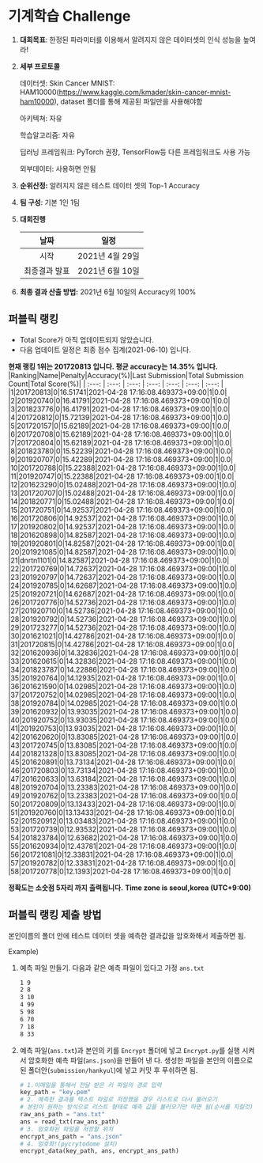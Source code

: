 # **기계학습 Challenge**
1. **대회목표**: 한정된 파라미터를 이용해서 알려지지 않은 데이터셋의 인식 성능을 높여라!

2. **세부 프로토콜**

   데이터셋: Skin Cancer MNIST: HAM10000(https://www.kaggle.com/kmader/skin-cancer-mnist-ham10000), dataset 폴더를 통해 제공된 파일만을 사용해야함

   아키텍쳐: 자유

   학습알고리즘: 자유

   딥러닝 프레임워크: PyTorch 권장, TensorFlow등 다른 프레임워크도 사용 가능

   외부데이터: 사용하면 안됨

3. **순위산정:** 알려지지 않은 테스트 데이터 셋의 Top-1 Accuracy

4. **팀 구성**: 기본 1인 1팀


5. **대회진행**

   |     날짜      |      일정       |
   | :-----------: | :-------------: |
   |     시작      | 2021년 4월 29일 |
   | 최종결과 발표 | 2021년 6월 10일  |

7. **최종 결과 산출 방법:** 2021년 6월 10일의 Accuracy의 100%


## 퍼블릭 랭킹

  
- Total Score가 아직 업데이트되지 않았습니다. 
 - 다음 업데이트 일정은 최종 점수 집계(2021-06-10) 입니다.
  
**현재 랭킹 1위는 201720813 입니다. 평균 accuracy는 14.35% 입니다.**
|Ranking|Name|Penalty|Accuracy(%)|Last Submission|Total Submission Count|Total Score(%)|
| :---: | :---: | :---: | :---: | :---: | :---: | :---: |
|1|201720813|0|16.51741|2021-04-28 17:16:08.469373+09:00|1|0.0|
|2|201920740|0|16.41791|2021-04-28 17:16:08.469373+09:00|1|0.0|
|3|201823776|0|16.41791|2021-04-28 17:16:08.469373+09:00|1|0.0|
|4|201720812|0|15.72139|2021-04-28 17:16:08.469373+09:00|1|0.0|
|5|201720157|0|15.62189|2021-04-28 17:16:08.469373+09:00|1|0.0|
|6|201720708|0|15.62189|2021-04-28 17:16:08.469373+09:00|1|0.0|
|7|201720804|0|15.62189|2021-04-28 17:16:08.469373+09:00|1|0.0|
|8|201823780|0|15.52239|2021-04-28 17:16:08.469373+09:00|1|0.0|
|9|201920707|0|15.42289|2021-04-28 17:16:08.469373+09:00|1|0.0|
|10|201720788|0|15.22388|2021-04-28 17:16:08.469373+09:00|1|0.0|
|11|201920747|0|15.22388|2021-04-28 17:16:08.469373+09:00|1|0.0|
|12|201623290|0|15.02488|2021-04-28 17:16:08.469373+09:00|1|0.0|
|13|201720707|0|15.02488|2021-04-28 17:16:08.469373+09:00|1|0.0|
|14|201820771|0|15.02488|2021-04-28 17:16:08.469373+09:00|1|0.0|
|15|201720751|0|14.92537|2021-04-28 17:16:08.469373+09:00|1|0.0|
|16|201720806|0|14.92537|2021-04-28 17:16:08.469373+09:00|1|0.0|
|17|201920802|0|14.92537|2021-04-28 17:16:08.469373+09:00|1|0.0|
|18|201620898|0|14.82587|2021-04-28 17:16:08.469373+09:00|1|0.0|
|19|201920801|0|14.82587|2021-04-28 17:16:08.469373+09:00|1|0.0|
|20|201921085|0|14.82587|2021-04-28 17:16:08.469373+09:00|1|0.0|
|21|dnrtn1101|0|14.82587|2021-04-28 17:16:08.469373+09:00|1|0.0|
|22|201720769|0|14.72637|2021-04-28 17:16:08.469373+09:00|1|0.0|
|23|201920797|0|14.72637|2021-04-28 17:16:08.469373+09:00|1|0.0|
|24|201920785|0|14.62687|2021-04-28 17:16:08.469373+09:00|1|0.0|
|25|201920721|0|14.62687|2021-04-28 17:16:08.469373+09:00|1|0.0|
|26|201720776|0|14.52736|2021-04-28 17:16:08.469373+09:00|1|0.0|
|27|201920710|0|14.52736|2021-04-28 17:16:08.469373+09:00|1|0.0|
|28|201920792|0|14.52736|2021-04-28 17:16:08.469373+09:00|1|0.0|
|29|201723277|0|14.52736|2021-04-28 17:16:08.469373+09:00|1|0.0|
|30|201621021|0|14.42786|2021-04-28 17:16:08.469373+09:00|1|0.0|
|31|201720815|0|14.42786|2021-04-28 17:16:08.469373+09:00|1|0.0|
|32|201620936|0|14.32836|2021-04-28 17:16:08.469373+09:00|1|0.0|
|33|201620615|0|14.32836|2021-04-28 17:16:08.469373+09:00|1|0.0|
|34|201823787|0|14.22886|2021-04-28 17:16:08.469373+09:00|1|0.0|
|35|201920764|0|14.12935|2021-04-28 17:16:08.469373+09:00|1|0.0|
|36|201621590|0|14.02985|2021-04-28 17:16:08.469373+09:00|1|0.0|
|37|201720752|0|14.02985|2021-04-28 17:16:08.469373+09:00|1|0.0|
|38|201920784|0|14.02985|2021-04-28 17:16:08.469373+09:00|1|0.0|
|39|201620932|0|13.93035|2021-04-28 17:16:08.469373+09:00|1|0.0|
|40|201920752|0|13.93035|2021-04-28 17:16:08.469373+09:00|1|0.0|
|41|201920753|0|13.93035|2021-04-28 17:16:08.469373+09:00|1|0.0|
|42|201620620|0|13.83085|2021-04-28 17:16:08.469373+09:00|1|0.0|
|43|201720745|0|13.83085|2021-04-28 17:16:08.469373+09:00|1|0.0|
|44|201821328|0|13.83085|2021-04-28 17:16:08.469373+09:00|1|0.0|
|45|201620891|0|13.73134|2021-04-28 17:16:08.469373+09:00|1|0.0|
|46|201720803|0|13.73134|2021-04-28 17:16:08.469373+09:00|1|0.0|
|47|201620633|0|13.63184|2021-04-28 17:16:08.469373+09:00|1|0.0|
|48|201920704|0|13.23383|2021-04-28 17:16:08.469373+09:00|1|0.0|
|49|201920762|0|13.23383|2021-04-28 17:16:08.469373+09:00|1|0.0|
|50|201720809|0|13.13433|2021-04-28 17:16:08.469373+09:00|1|0.0|
|51|201920760|0|13.13433|2021-04-28 17:16:08.469373+09:00|1|0.0|
|52|201520912|0|13.03483|2021-04-28 17:16:08.469373+09:00|1|0.0|
|53|201720739|0|12.93532|2021-04-28 17:16:08.469373+09:00|1|0.0|
|54|201823784|0|12.63682|2021-04-28 17:16:08.469373+09:00|1|0.0|
|55|201620934|0|12.43781|2021-04-28 17:16:08.469373+09:00|1|0.0|
|56|201721081|0|12.33831|2021-04-28 17:16:08.469373+09:00|1|0.0|
|57|201920782|0|12.33831|2021-04-28 17:16:08.469373+09:00|1|0.0|
|58|201720778|0|12.1393|2021-04-28 17:16:08.469373+09:00|1|0.0|


**정확도는 소숫점 5자리 까지 출력됩니다.**
**Time zone is seoul,korea (UTC+9:00)**
## 퍼블릭 랭킹 제출 방법

본인이름의 폴더 안에 테스트 데이터 셋을 예측한 결과값을 암호화해서 제출하면 됨.

Example) 

1. 예측 파일 만들기. 다음과 같은 예측 파일이 있다고 가정 `ans.txt`

   ```tex
   1 9
   2 8
   3 10
   4 99
   5 98
   6 70
   7 18
   8 33
   ```

2. 예측 파일(`ans.txt`)과 본인의 키를 `Encrypt` 폴더에 넣고 `Encrypt.py`를 실행 시켜서 암호화한 예측 파일(`ans.json`)을 만들어 낸 다. 생성한 파일을 본인의 이름으로 된 폴더안(`submission/hankyul`)에 넣고 커밋 후 푸쉬하면 됨.

   ```python
   # 1.이메일을 통해서 전달 받은 키 파일의 경로 입력
   key_path = "key.pem"
   # 2. 예측한 결과를 텍스트 파일로 저장했을 경우 리스트로 다시 불러오기
   # 본인이 원하는 방식으로 리스트 형태로 예측 값을 불러오기만 하면 됨(순서를 지킬것)
   raw_ans_path = "ans.txt"
   ans = read_txt(raw_ans_path)
   # 3. 암호화된 파일을 저장할 위치
   encrypt_ans_path = "ans.json"
   # 4. 암호화!(pycrytodome 설치)
   encrypt_data(key_path, ans, encrypt_ans_path)
   ```




